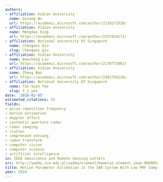 ```yaml
---
authors:
- affiliation: Xidian University
  name: Qisong Wu
  url: https://academic.microsoft.com/author/2110171520/
- affiliation: Xidian University
  name: Mengdao Xing
  url: https://academic.microsoft.com/author/2157434172/
- affiliation: National University Of Singapore
  name: Chengwei Qiu
  slug: chengwei_qiu
- affiliation: Xidian University
  name: Baochang Liu
  url: https://academic.microsoft.com/author/2170772063/
- affiliation: Xidian University
  name: Zheng Bao
  url: https://academic.microsoft.com/author/2991750128/
- affiliation: National University Of Singapore
  name: Tat-Soon Yeo
  slug: t_s_yeo
date: '2010-02-05'
estimated_citations: 33
fields:
- pulse repetition frequency
- motion estimation
- doppler effect
- synthetic aperture radar
- radar imaging
- clutter
- compressed sensing
- radon transform
- computer vision
- computer science
- artificial intelligence
in: IEEE Geoscience and Remote Sensing Letters
src: http://yadda.icm.edu.pl/yadda/element/bwmeta1.element.ieee-000005406073
title: Motion Parameter Estimation in the SAR System With Low PRF Sampling
year: 2010
---
```

